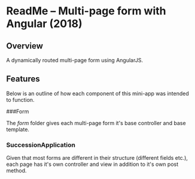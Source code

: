 ReadMe – Multi-page form with Angular (2018)
=================================

Overview
--------
A dynamically routed multi-page form using AngularJS.


Features
--------
Below is an outline of how each component of this mini-app was intended to function.


###Form

The _form_ folder gives each multi-page form it's base controller and base template.


### SuccessionApplication

Given that most forms are different in their structure (different fields etc.), each page has it's own controller and view in addition to it's own post method.